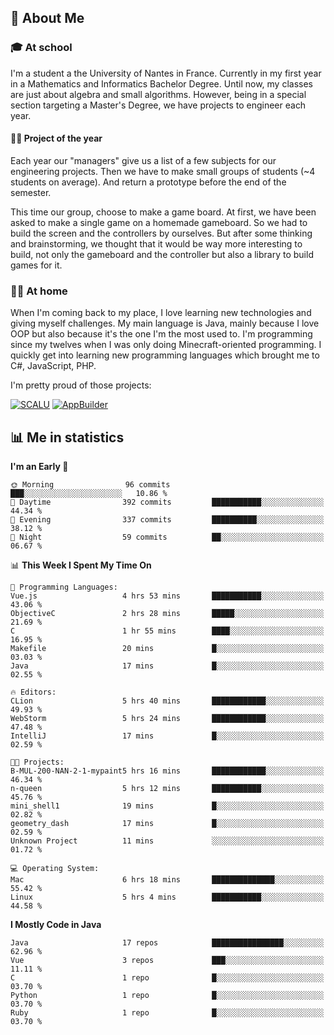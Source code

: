 ## 👀 About Me

### 🎓 At school

I'm a student a the University of Nantes in France. Currently in my first year in a Mathematics and Informatics Bachelor Degree. Until now, my classes are just about algebra and small algorithms. However, being in a special section targeting a Master's Degree, we have projects to engineer each year. 

#### 🔧🔬 Project of the year

Each year our "managers" give us a list of a few subjects for our engineering projects. Then we have to make small groups of students (~4 students on average). And return a prototype before the end of the semester.

This time our group, choose to make a game board. At first, we have been asked to make a single game on a homemade gameboard. So we had to build the screen and the controllers by ourselves. 
But after some thinking and brainstorming, we thought that it would be way more interesting to build, not only the gameboard and the controller but also a library to build games for it.

### 👨‍💻 At home

When I'm coming back to my place, I love learning new technologies and giving myself challenges. My main language is Java, mainly because I love OOP but also because it's the one I'm the most used to. I'm programming since my twelves when I was only doing Minecraft-oriented programming.  I quickly get into learning new programming languages which brought me to C#, JavaScript, PHP. 

I'm pretty proud of those projects:

[![SCALU](https://github-readme-stats.vercel.app/api/pin?username=renardfute&repo=SCALU)](https://github.com/renardfute/scalu)
[![AppBuilder](https://github-readme-stats.vercel.app/api/pin?username=pulsedev2&repo=AppBuilder)](https://github.com/pulsedev2/AppBuilder)

## 📊 Me in statistics
<!--START_SECTION:waka-->
**I'm an Early 🐤** 

```text
🌞 Morning                96 commits          ███░░░░░░░░░░░░░░░░░░░░░░   10.86 % 
🌆 Daytime                392 commits         ███████████░░░░░░░░░░░░░░   44.34 % 
🌃 Evening                337 commits         ██████████░░░░░░░░░░░░░░░   38.12 % 
🌙 Night                  59 commits          ██░░░░░░░░░░░░░░░░░░░░░░░   06.67 % 
```


📊 **This Week I Spent My Time On** 

```text
💬 Programming Languages: 
Vue.js                   4 hrs 53 mins       ███████████░░░░░░░░░░░░░░   43.06 % 
ObjectiveC               2 hrs 28 mins       █████░░░░░░░░░░░░░░░░░░░░   21.69 % 
C                        1 hr 55 mins        ████░░░░░░░░░░░░░░░░░░░░░   16.95 % 
Makefile                 20 mins             █░░░░░░░░░░░░░░░░░░░░░░░░   03.03 % 
Java                     17 mins             █░░░░░░░░░░░░░░░░░░░░░░░░   02.55 % 

🔥 Editors: 
CLion                    5 hrs 40 mins       ████████████░░░░░░░░░░░░░   49.93 % 
WebStorm                 5 hrs 24 mins       ████████████░░░░░░░░░░░░░   47.48 % 
IntelliJ                 17 mins             █░░░░░░░░░░░░░░░░░░░░░░░░   02.59 % 

🐱‍💻 Projects: 
B-MUL-200-NAN-2-1-mypaint5 hrs 16 mins       ████████████░░░░░░░░░░░░░   46.34 % 
n-queen                  5 hrs 12 mins       ███████████░░░░░░░░░░░░░░   45.76 % 
mini_shell1              19 mins             █░░░░░░░░░░░░░░░░░░░░░░░░   02.82 % 
geometry_dash            17 mins             █░░░░░░░░░░░░░░░░░░░░░░░░   02.59 % 
Unknown Project          11 mins             ░░░░░░░░░░░░░░░░░░░░░░░░░   01.72 % 

💻 Operating System: 
Mac                      6 hrs 18 mins       ██████████████░░░░░░░░░░░   55.42 % 
Linux                    5 hrs 4 mins        ███████████░░░░░░░░░░░░░░   44.58 % 
```

**I Mostly Code in Java** 

```text
Java                     17 repos            ████████████████░░░░░░░░░   62.96 % 
Vue                      3 repos             ███░░░░░░░░░░░░░░░░░░░░░░   11.11 % 
C                        1 repo              █░░░░░░░░░░░░░░░░░░░░░░░░   03.70 % 
Python                   1 repo              █░░░░░░░░░░░░░░░░░░░░░░░░   03.70 % 
Ruby                     1 repo              █░░░░░░░░░░░░░░░░░░░░░░░░   03.70 % 
```




<!--END_SECTION:waka-->
